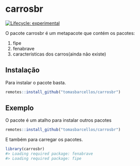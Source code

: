 
<!-- README.md is generated from README.Rmd. Please edit that file -->

# carrosbr

<!-- badges: start -->

[![Lifecycle:
experimental](https://img.shields.io/badge/lifecycle-experimental-orange.svg)](https://lifecycle.r-lib.org/articles/stages.html#experimental)
<!-- badges: end -->

O pacote carrosbr é um metapacote que contém os pacotes:

1.  fipe
2.  fenabrave
3.  caracteristicas dos carros(ainda não existe)

## Instalação

Para instalar o pacote basta.

``` r
remotes::install_github("tomasbarcellos/carrosbr")
```

## Exemplo

O pacote é um atalho para instalar outros pacotes

``` r
remotes::install_github("tomasbarcellos/carrosbr")
```

E também para carregar os pacotes.

``` r
library(carrosbr)
#> Loading required package: fenabrave
#> Loading required package: fipe
```

